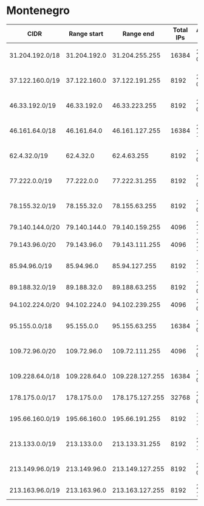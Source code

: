 # Montenegro

CIDR               | Range start     | Range end       | Total IPs  | Assign date | Owner
------------------ | --------------- | --------------- | ---------- | ----------- | -----
31.204.192.0/18    | 31.204.192.0    | 31.204.255.255  | 16384      | 2011-04-29  | Crnogorski Telekom a.d.Podgorica
37.122.160.0/19    | 37.122.160.0    | 37.122.191.255  | 8192       | 2012-02-14  | Crnogorski Telekom a.d.Podgorica
46.33.192.0/19     | 46.33.192.0     | 46.33.223.255   | 8192       | 2010-09-15  | Crnogorski Telekom a.d.Podgorica
46.161.64.0/18     | 46.161.64.0     | 46.161.127.255  | 16384      | 2010-11-17  | Crnogorski Telekom a.d.Podgorica
62.4.32.0/19       | 62.4.32.0       | 62.4.63.255     | 8192       | 2008-02-21  | Drustvo za telekomunikacije "MTEL" DOO
77.222.0.0/19      | 77.222.0.0      | 77.222.31.255   | 8192       | 2007-04-05  | Crnogorski Telekom a.d.Podgorica
78.155.32.0/19     | 78.155.32.0     | 78.155.63.255   | 8192       | 2008-07-24  | Crnogorski Telekom a.d.Podgorica
79.140.144.0/20    | 79.140.144.0    | 79.140.159.255  | 4096       | 2007-10-08  | Telemach d.o.o.
79.143.96.0/20     | 79.143.96.0     | 79.143.111.255  | 4096       | 2007-11-23  | Telenor d.o.o. Podgorica
85.94.96.0/19      | 85.94.96.0      | 85.94.127.255   | 8192       | 2004-12-29  | Crnogorski Telekom a.d.Podgorica
89.188.32.0/19     | 89.188.32.0     | 89.188.63.255   | 8192       | 2006-05-04  | University of Montenegro
94.102.224.0/20    | 94.102.224.0    | 94.102.239.255  | 4096       | 2008-09-10  | Telenor d.o.o. Podgorica
95.155.0.0/18      | 95.155.0.0      | 95.155.63.255   | 16384      | 2009-02-27  | Crnogorski Telekom a.d.Podgorica
109.72.96.0/20     | 109.72.96.0     | 109.72.111.255  | 4096       | 2009-09-11  | Drustvo za telekomunikacije "MTEL" DOO
109.228.64.0/18    | 109.228.64.0    | 109.228.127.255 | 16384      | 2010-02-04  | Crnogorski Telekom a.d.Podgorica
178.175.0.0/17     | 178.175.0.0     | 178.175.127.255 | 32768      | 2010-04-27  | 
195.66.160.0/19    | 195.66.160.0    | 195.66.191.255  | 8192       | 1997-10-20  | Crnogorski Telekom a.d.Podgorica
213.133.0.0/19     | 213.133.0.0     | 213.133.31.255  | 8192       | 2007-10-15  | Drustvo za telekomunikacije "MTEL" DOO
213.149.96.0/19    | 213.149.96.0    | 213.149.127.255 | 8192       | 2002-08-28  | Crnogorski Telekom a.d.Podgorica
213.163.96.0/19    | 213.163.96.0    | 213.163.127.255 | 8192       | 2002-10-15  | 

